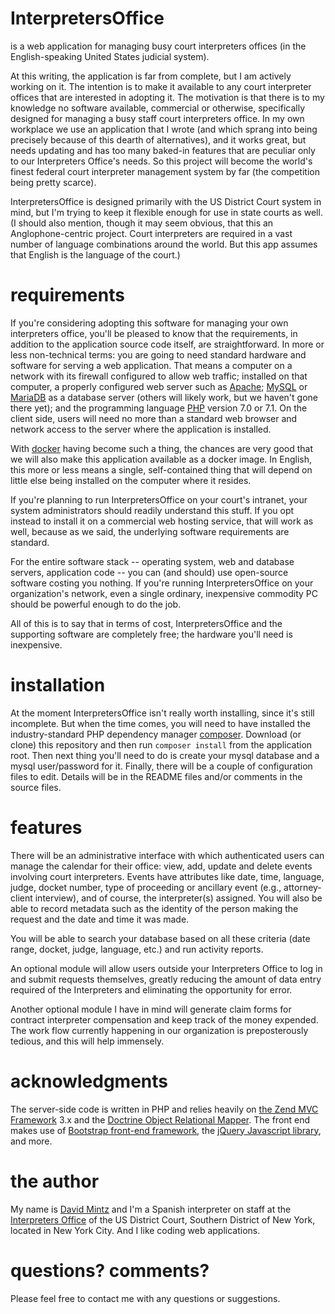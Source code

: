 # InterpretersOffice	
is a web application for managing busy court interpreters offices (in the English-speaking United States judicial system).

At this writing, the application is far from complete, but I am actively working on it. The intention is to make it available to any court interpreter offices that are interested in adopting it. The motivation is that there is to my knowledge no software available, commercial or otherwise, specifically designed for managing a busy staff court interpreters office. In my own workplace we use an application that I wrote (and which sprang into being precisely because of this dearth of alternatives), and it works great, but needs updating and has too many baked-in features that are peculiar only to our Interpreters Office's needs. So this project will become the world's finest federal court interpreter management system by far (the competition being pretty scarce).

InterpretersOffice is designed primarily with the US District Court system in mind, but I'm trying to keep it flexible enough for use in state courts as well. (I should also mention, though it may seem obvious, that this an Anglophone-centric project. Court interpreters are required in a vast number of language combinations around the world. But this app assumes that English is the language of the court.)


# requirements

If you're considering adopting this software for managing your own interpreters office, 
you'll be pleased to know that the requirements, in addition to the application source code 
itself, are straightforward. In more or less non-technical terms: you are going to need standard 
hardware and software for serving a web application. That means a computer on a network with its firewall 
configured to allow web traffic; installed on that computer, a properly configured web 
server such as [Apache](https://httpd.apache.org/); [MySQL](https://www.mysql.com/) or [MariaDB](https://mariadb.org/) as a database server (others will likely work, but we haven't gone there yet); and the programming language
[PHP](http://php.net/) version 7.0 or 7.1. On the client side, users will need no more than a 
standard web browser and network access to the server where the application is installed.

With [docker](https://www.docker.com/) having become such a thing, the chances are very good 
that we will also make this application available as a docker image. In English, this more or less means a single, 
self-contained thing that will depend on little else being installed on the computer where it resides.

If you're planning to run InterpretersOffice on your court's intranet, your system administrators 
should readily understand this stuff. If you opt instead to install it on a commercial web hosting 
service, that will work as well, because as we said, the underlying software requirements are standard.

For the entire software stack -- operating system, web and database servers, application code -- you can (and should) 
use open-source software costing you nothing. If you're running InterpretersOffice on your organization's network, 
even a single ordinary, inexpensive commodity PC should be powerful enough to do the job.

All of this is to say that in terms of cost, InterpretersOffice and the supporting software are 
completely free; the hardware you'll need is inexpensive.


# installation

At the moment InterpretersOffice isn't really worth installing, since it's still incomplete. But when the time comes, you will need to have installed the industry-standard PHP dependency manager [composer](https://getcomposer.org). Download (or clone) this repository and then run `composer install` from the application root. Then next thing you'll need to do is create your mysql database and a mysql user/password for it. Finally, there will be a couple of configuration files to edit. Details will be in the README files and/or comments in the source files.

# features

There will be an administrative interface with which authenticated users can manage the calendar for their office: view, add, update and delete events involving court interpreters. Events have attributes like date, time, language, judge, docket number, type of proceeding or ancillary event (e.g., attorney-client interview), and of course, the interpreter(s) assigned. You will also  be able to record metadata such as the identity of the person making the request and the date and time it was made.

You will be able to search your database based on all these criteria (date range, docket, judge, language, etc.) and run activity reports.

An optional module will allow users outside your Interpreters Office to log in and submit requests themselves, greatly reducing the amount of data entry required of the Interpreters and eliminating the opportunity for error.

Another optional module I have in mind will generate claim forms for contract interpreter compensation and keep track of the money expended. The work flow currently happening in our organization is preposterously tedious, and this will help immensely.

# acknowledgments

The server-side code is written in PHP and relies heavily on [the Zend MVC Framework](http://framework.zend.com/) 3.x and the [Doctrine Object Relational Mapper](http://www.doctrine-project.org/projects/orm.html). The  front end makes use of [Bootstrap front-end framework](http://getbootstrap.com/), the [jQuery Javascript library](http://jquery.com/), and more.

# the author

My name is [David Mintz](https://davidmintz.org) and I'm a Spanish interpreter on staff at the [Interpreters Office](https://sdnyinterpreters.org/) of the US District Court, Southern District of New York, located in New York City. And I like coding web applications.

# questions? comments?

Please feel free to contact me with any questions or suggestions.


